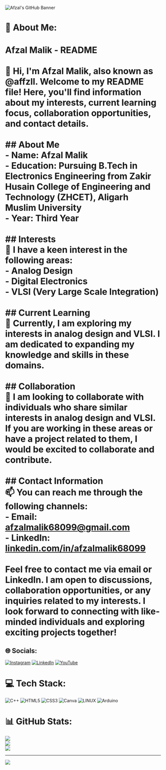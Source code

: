 ![Afzal's GitHub Banner](https://github.com/afzalamu/personal-portfolio/blob/main/images/68747470733a2f2f7062732e7477696d672e636f6d2f70726f66696c655f62616e6e6572732f313533393438383237373935343436353739332f313635353837373839382f3135303078353030.jpeg?raw=true)
# 💫 About Me:
# Afzal Malik - README<br><br>👋 Hi, I'm Afzal Malik, also known as @affzll. Welcome to my README file! Here, you'll find information about my interests, current learning focus, collaboration opportunities, and contact details.<br><br>## About Me<br>- Name: Afzal Malik<br>- Education: Pursuing B.Tech in Electronics Engineering from Zakir Husain College of Engineering and Technology (ZHCET), Aligarh Muslim University<br>- Year: Third Year<br><br>## Interests<br>👀 I have a keen interest in the following areas:<br>- Analog Design<br>- Digital Electronics<br>- VLSI (Very Large Scale Integration)<br><br>## Current Learning<br>🌱 Currently, I am exploring my interests in analog design and VLSI. I am dedicated to expanding my knowledge and skills in these domains.<br><br>## Collaboration<br>💞️ I am looking to collaborate with individuals who share similar interests in analog design and VLSI. If you are working in these areas or have a project related to them, I would be excited to collaborate and contribute.<br><br>## Contact Information<br>📫 You can reach me through the following channels:<br>- Email: afzalmalik68099@gmail.com<br>- LinkedIn: [linkedin.com/in/afzalmalik68099](www.linkedin.com/in/afzalmalik68099)<br><br>Feel free to contact me via email or LinkedIn. I am open to discussions, collaboration opportunities, or any inquiries related to my interests. I look forward to connecting with like-minded individuals and exploring exciting projects together!<br>


## 🌐 Socials:
[![Instagram](https://img.shields.io/badge/Instagram-%23E4405F.svg?logo=Instagram&logoColor=white)](https://instagram.com/affzzll) [![LinkedIn](https://img.shields.io/badge/LinkedIn-%230077B5.svg?logo=linkedin&logoColor=white)](https://linkedin.com/in/afzalmalik68099) [![YouTube](https://img.shields.io/badge/YouTube-%23FF0000.svg?logo=YouTube&logoColor=white)](https://youtube.com/@https://youtube.com/@MidnightEngineer) 

# 💻 Tech Stack:
![C++](https://img.shields.io/badge/c++-%2300599C.svg?style=flat-square&logo=c%2B%2B&logoColor=white) ![HTML5](https://img.shields.io/badge/html5-%23E34F26.svg?style=flat-square&logo=html5&logoColor=white) ![CSS3](https://img.shields.io/badge/css3-%231572B6.svg?style=flat-square&logo=css3&logoColor=white) ![Canva](https://img.shields.io/badge/Canva-%2300C4CC.svg?style=flat-square&logo=Canva&logoColor=white) ![LINUX](https://img.shields.io/badge/Linux-FCC624?style=flat-square&logo=linux&logoColor=black) ![Arduino](https://img.shields.io/badge/-Arduino-00979D?style=flat-square&logo=Arduino&logoColor=white)
# 📊 GitHub Stats:
![](https://github-readme-stats.vercel.app/api?username=afzalamu&theme=dark&hide_border=false&include_all_commits=true&count_private=true)<br/>
![](https://github-readme-streak-stats.herokuapp.com/?user=afzalamu&theme=dark&hide_border=false)<br/>
![](https://github-readme-stats.vercel.app/api/top-langs/?username=afzalamu&theme=dark&hide_border=false&include_all_commits=true&count_private=true&layout=compact)

---
[![](https://visitcount.itsvg.in/api?id=afzalamu&icon=0&color=0)](https://visitcount.itsvg.in)

<!-- Proudly created with GPRM ( https://gprm.itsvg.in ) -->
